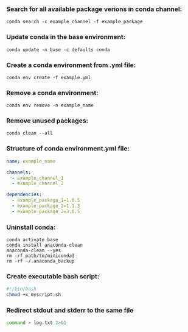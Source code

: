 ### Search for all available package verions in conda channel:
```
conda search -c example_channel -f example_package
```   
### Update conda in the base environment:
```
conda update -n base -c defaults conda
```
### Create a conda environment from .yml file:
```
conda env create -f example.yml
```
### Remove a conda environment:
```
conda env remove -n example_name
```
### Remove unused packages:
```
conda clean --all
```
### Structure of conda environment.yml file:
```yml
name: example_name

channels:
  - example_channel_1
  - example_channel_2

dependencies:
  - example_package_1=1.0.5
  - example_package_2=1.1.3
  - example_package_2=3.0.5
``` 
### Uninstall conda:
```
conda activate base
conda install anaconda-clean
anaconda-clean --yes
rm -rf path/to/miniconda3
rm -rf ~/.anaconda_backup
```
### Create executable bash script:
```bash
#!/bin/bash
chmod +x myscript.sh
```
### Redirect stdout and stderr to the same file
```bash
command > log.txt 2>&1
```
